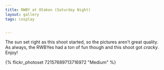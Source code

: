 ```yaml
---
title: RWBY at Otakon (Saturday Night)
layout: gallery
tags: cosplay


---
```


The sun set right as this shoot started, so the pictures aren't great quality. As always, the RWBYes had a ton of fun though and this shoot got *cracky*. Enjoy!

{% flickr_photoset 72157689713716972 "Medium" %}